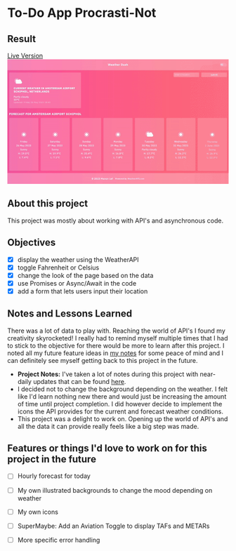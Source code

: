 # To-Do App Procrasti-Not

## Result
[Live Version](https://manonlef.github.io/weather-app/)
![Preview of my Procrasti-Not app](./resources-and-notes/weather-app-preview.gif)

## About this project
This project was mostly about working with API's and asynchronous code. 

## Objectives
- [x] display the weather using the WeatherAPI 
- [x] toggle Fahrenheit or Celsius
- [x] change the look of the page based on the data
- [x] use Promises or Async/Await in the code 
- [x] add a form that lets users input their location

## Notes and Lessons Learned
There was a lot of data to play with. Reaching the world of API's I found my creativity skyrocketed! I really had to remind myself multiple times that I had to stick to the objective for there would be more to learn after this project. I noted all my future feature ideas in [my notes](./resources-and-notes/notes) for some peace of mind and I can definitely see myself getting back to this project in the future.

- **Project Notes:** I've taken a lot of notes during this project with near-daily updates that can be found [here](./resources-and-notes/notes).
- I decided not to change the background depending on the weather. I felt like I'd learn nothing new there and would just be increasing the amount of time until project completion. I did however decide to implement the icons the API provides for the current and forecast weather conditions.
- This project was a delight to work on. Opening up the world of API's and all the data it can provide really feels like a big step was made. 

## Features or things I'd love to work on for this project in the future
- [ ] Hourly forecast for today
- [ ] My own illustrated backgrounds to change the mood depending on weather
- [ ] My own icons
- [ ] SuperMaybe: Add an Aviation Toggle to display TAFs and METARs
- [ ] More specific error handling


